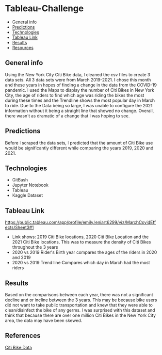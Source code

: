 # Tableau-Challenge

* [General info](#general-info)
* [Predictions](#predictions)
* [Technologies](#technologies)
* [Tableau Link](#tableau-link)
* [Results](#results)
* [Resources](#references)


## General info
Using the New York City Citi Bike data, I cleaned the csv files to create 3 data sets. All 3 data sets were from March 2019-2021. I chose this month and these years in hopes of finding a change in the data from the COVID-19 pandemic. I used the Maps to display the number of Citi Bikes in New York City, the age of riders to find which age was riding the bikes the most during these times and the Trendline shows the most popular day in March to ride. Due to the Data being so large, I was unable to configure the 2021 information without it being a straight line that showed no change. Overall, there wasn't as dramatic of a change that I was hoping to see. 

## Predictions
Before I scraped the data sets, I predicted that the amount of Citi Bike use would be significantly different while comparing the years 2019, 2020 and 2021.

## Technologies
* GitBash
* Jupyter Notebook
* Tableau
* Kaggle Dataset

## Tableau Link

https://public.tableau.com/app/profile/emily.leniart6299/viz/MarchCovidEffects/Sheet3#1

* Link shows: 2019 Citi Bike locations, 2020 Citi Bike Location and the 2021 Citi Bike locations. This was to measure the density of Citi Bikes throughout the 3 years
* 2020 vs 2019 Rider's Birth year compares the ages of the riders in 2020 and 2019
* 2020 vs 2019 Trend line Compares which day in March had the most riders



## Results
Based on the comparisons between each year, there was not a significant decline and or incline between the 3 years. This may be because bike users did not want to take public transportation and knew that they were able to clean/disinfect the bike of any germs. I was surprised with this dataset and think that because there are over one million Citi Bikes in the New York City area, the data may have been skewed.

## References

[Citi Bike Data](https://www.citibikenyc.com/system-data)
